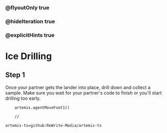 ### @flyoutOnly true
### @hideIteration true
### @explicitHints true

# Ice Drilling

## Step 1
Once your partner gets the lander into place, drill down and collect a sample. Make sure you wait for your partner's code to finish or you'll start drilling too early.

```ghost
    artemis.agentMoveFoot1()
```
```template
    //
```

```package
artemis-ts=github:ReWrite-Media/artemis-ts
```